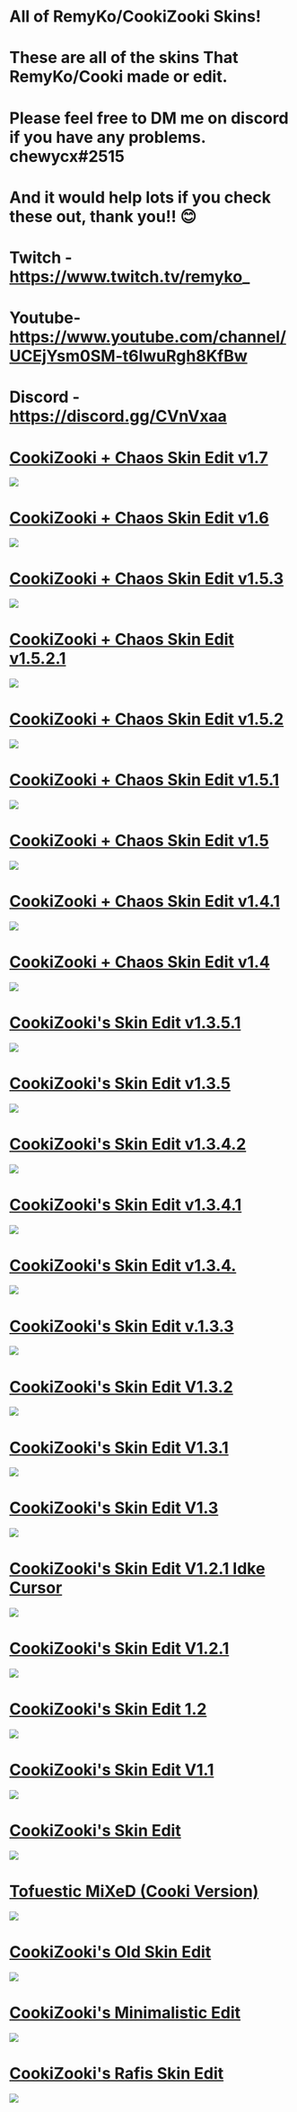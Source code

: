 # All of RemyKo/CookiZooki Skins!
# These are all of the skins That RemyKo/Cooki made or edit.
# Please feel free to DM me on discord if you have any problems. chewycx#2515
# And it would help lots if you check these out, thank you!! 😊
# Twitch - https://www.twitch.tv/remyko_
# Youtube- https://www.youtube.com/channel/UCEjYsm0SM-t6lwuRgh8KfBw
# Discord - https://discord.gg/CVnVxaa

# [CookiZooki + Chaos Skin Edit v1.7](https://www.dropbox.com/s/urzied9hglsciy2/CookiZooki%20%2B%20Chaos%20Skin%20Edit%20v1.7.osk?dl=0)
  ![](https://cdn.discordapp.com/attachments/883932880923951134/886349059613417502/screenshot070.jpg)
  
# [CookiZooki + Chaos Skin Edit v1.6](https://www.dropbox.com/s/peol1k8y6kfmbmp/CookiZooki%20%2B%20Chaos%20Skin%20Edit%20v1.6.osk?dl=0)
  ![](https://cdn.discordapp.com/attachments/883932880923951134/883933041364434984/screenshot065.jpg)
  
# [CookiZooki + Chaos Skin Edit v1.5.3](https://www.dropbox.com/s/dkvpthtxmwpauu9/CookiZooki%20%2B%20Chaos%20Skin%20Edit%20v1.5.3.osk?dl=0)
  ![](https://cdn.discordapp.com/attachments/746970713293848619/857375072335167488/screenshot025.jpg)

# [CookiZooki + Chaos Skin Edit v1.5.2.1](https://www.dropbox.com/s/lp8nprbxz5h0ua4/CookiZooki%20%2B%20Chaos%20Skin%20Edit%20v1.5.2.1.osk?dl=0)
  ![](https://cdn.discordapp.com/attachments/746970713293848619/856300207113109524/screenshot024.jpg)

# [CookiZooki + Chaos Skin Edit v1.5.2](https://www.dropbox.com/s/yxggfp5c7cnzi3j/CookiZooki%20%2B%20Chaos%20Skin%20Edit%20v1.5.2.osk?dl=0)
  ![](https://cdn.discordapp.com/attachments/746970713293848619/855919816456273920/screenshot017.jpg)

# [CookiZooki + Chaos Skin Edit v1.5.1](https://www.dropbox.com/s/82u5iv6pxs8cioc/CookiZooki%20%2B%20Chaos%20Skin%20Edit%20v1.5.1.osk?dl=0)
  ![](https://cdn.discordapp.com/attachments/746970713293848619/851691428777820171/screenshot015.jpg)

# [CookiZooki + Chaos Skin Edit v1.5](https://www.dropbox.com/s/f34iq71lcblpmju/CookiZooki%20%2B%20Chaos%20Skin%20Edit%20v1.5.osk?dl=0)
  ![](https://cdn.discordapp.com/attachments/746970713293848619/845379849387507722/screenshot011.jpg)

# [CookiZooki + Chaos Skin Edit v1.4.1](https://www.dropbox.com/s/ql5qq2m1cicap5y/CookiZooki%20%2B%20Chaos%20Skin%20Edit%20v1.4.1.osk?dl=0)
  ![](https://cdn.discordapp.com/attachments/746970713293848619/842447275451482152/screenshot007.jpg)

# [CookiZooki + Chaos Skin Edit v1.4](https://www.dropbox.com/s/gbtpbn2e6ab26la/CookiZooki%20%2B%20Chaos%20Skin%20Edit%20v1.4.osk?dl=0)
  ![](https://cdn.discordapp.com/attachments/746970713293848619/836625931350048768/screenshot001.jpg)

# [CookiZooki's Skin Edit v1.3.5.1](https://www.dropbox.com/s/3my7q9vqmhcxjbn/CookiZooki's%20Skin%20Edit%20v1.3.5.1.osk?dl=0)
  ![](https://cdn.discordapp.com/attachments/746970713293848619/816906241208221706/screenshot102.jpg)
   
# [CookiZooki's Skin Edit v1.3.5](https://www.dropbox.com/s/6ugse8ohhsiktg4/CookiZooki's%20Skin%20Edit%20v1.3.5.osk?dl=0)
   ![](https://cdn.discordapp.com/attachments/728495702283386984/815695395023749171/screenshot098.jpg)
    
# [CookiZooki's Skin Edit v1.3.4.2](https://www.dropbox.com/s/dxz198c4an9gq4p/CookiZooki's%20Skin%20Edit%20v1.3.4.2.osk?dl=0)
   ![](https://cdn.discordapp.com/attachments/728495702283386984/815699550625857566/screenshot101.jpg)
    
# [CookiZooki's Skin Edit v1.3.4.1](https://www.dropbox.com/s/yrf8k5zurwvmwpp/CookiZooki's%20Skin%20Edit%20v1.3.4.1.osk?dl=0)
   ![](https://cdn.discordapp.com/attachments/746970713293848619/795333490736234516/screenshot065.jpg)
   
# [CookiZooki's Skin Edit v1.3.4.](https://www.dropbox.com/s/cup87csry5sgkab/CookiZooki's%20Skin%20Edit%20v1.3.4.osk?dl=0)
  ![](https://cdn.discordapp.com/attachments/746970713293848619/792549243071365151/screenshot056.jpg)
  
# [CookiZooki's Skin Edit v.1.3.3](https://www.dropbox.com/s/hz39o5f80x4cre4/CookiZooki%27s%20Skin%20Edit%20v1.3.3.osk?dl=0)
  ![](https://cdn.discordapp.com/attachments/746970713293848619/776803481801064499/screenshot050.jpg)

# [CookiZooki's Skin Edit V1.3.2](https://www.dropbox.com/s/qzav4icxd53r0dz/CookiZooki%27s%20Skin%20Edit%20v1.3.2.osk?dl=0)
  ![](https://cdn.discordapp.com/attachments/728495702283386984/772015859660488734/screenshot042.jpg)

# [CookiZooki's Skin Edit V1.3.1](https://www.dropbox.com/s/pdrqewsxku1iwf4/CookiZooki%27s%20Skin%20Edit%20v1.3.1.osk?dl=0)
  ![](https://cdn.discordapp.com/attachments/758455783796506635/860457666966978571/screenshot038.jpg)

# [CookiZooki's Skin Edit V1.3](https://www.dropbox.com/s/zmjt6smv8u51lwn/CookiZooki%27s%20Skin%20Edit%20v1.3.osk?dl=0)
  ![](https://cdn.discordapp.com/attachments/728495702283386984/771998419006259200/screenshot033.jpg)

# [CookiZooki's Skin Edit V1.2.1 Idke Cursor](https://www.dropbox.com/s/vbmqi0m04rs34us/CookiZooki%27s%20Skin%20Edit%20v1.2.1%20with%20Idke%27s%20Cursor.osk?dl=0)
  ![](https://cdn.discordapp.com/attachments/746970713293848619/771959768763727892/screenshot018.jpg)

# [CookiZooki's Skin Edit V1.2.1](https://www.dropbox.com/s/0j2l3cplvec8dqq/CookiZooki%27s%20Skin%20Edit%20v1.2.1.osk?dl=0)
  ![](https://cdn.discordapp.com/attachments/728495702283386984/771998515718914058/screenshot026.jpg)

# [CookiZooki's Skin Edit 1.2](https://www.dropbox.com/s/348a99nciiw9x2u/CookiZooki%27s%20Skin%20Edit%20v1.2.osk?dl=0)
  ![](https://cdn.discordapp.com/attachments/746970713293848619/771959777969438731/screenshot017.jpg)

# [CookiZooki's Skin Edit V1.1](https://www.dropbox.com/s/rq1r7xsm8dh37px/CookiZooki%27s%20Skin%20Edit%20v1.1.osk?dl=0)
  ![](https://cdn.discordapp.com/attachments/728495702283386984/771998500854169600/screenshot027.jpg)

# [CookiZooki's Skin Edit](https://www.dropbox.com/s/d0b84ohdfce8mrd/CookiZooki%27s%20Skin%20Edit.osk?dl=0)
  ![](https://media.discordapp.net/attachments/746970713293848619/771954550571532288/screenshot016.jpg?width=1204&height=677)

# [Tofuestic MiXeD (Cooki Version)](https://www.dropbox.com/s/j94jee7nulfqhsc/Tofuestic%20MiXeD%20%28Cooki%20Version%29.osk?dl=0)
  ![](https://cdn.discordapp.com/attachments/728495702283386984/771998465492123648/screenshot032.jpg)
  
# [CookiZooki's Old Skin Edit](https://www.dropbox.com/s/zxvjs83l07m26z2/CookiZooki%27s%20Old%20Skin%20Edit.osk?dl=0)
  ![](https://cdn.discordapp.com/attachments/728495702283386984/772013265709694976/screenshot040.jpg)
  
# [CookiZooki's Minimalistic Edit](https://www.dropbox.com/s/dzxedz83wz4z5pb/CookiZooki%27s%20Minimalistic%20Edit.osk?dl=0)
  ![](https://cdn.discordapp.com/attachments/728495702283386984/771998471351042048/screenshot031.jpg) 

# [CookiZooki's Rafis Skin Edit](https://www.dropbox.com/s/uo4408vnzk1sfiv/CookiZooki%27s%20Rafis%20Skin%20Edit.osk?dl=0)
  ![](https://cdn.discordapp.com/attachments/746970713293848619/771959740489662464/screenshot022.jpg)


